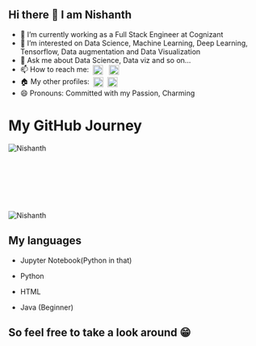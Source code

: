 ## Hi there 👋 I am Nishanth
<!--
**Nishk23/Nishk23** is a ✨ _special_ ✨ repository because its `README.md` (this file) appears on your GitHub profile.

Here are some ideas to get you started:
-->
- 🔭 I’m currently working as a Full Stack Engineer at Cognizant
- 🌱 I’m interested on Data Science, Machine Learning, Deep Learning, Tensorflow, Data augmentation and Data Visualization
- 💬 Ask me about Data Science, Data viz and so on...
- 📫 How to reach me:&nbsp; <a href="linkedin.com/in/nishanth-narayanan-bbb12a18b/" target="blank"><img align="center" src="https://cdn.jsdelivr.net/npm/simple-icons@3.0.1/icons/linkedin.svg" alt="Nishanth" height="20" width="20" /></a>&nbsp;&nbsp; <a href="mailto:nishanthnishk2020@gmail.com" target="blank"><img align="center" src="https://cdn.jsdelivr.net/npm/simple-icons@3.0.1/icons/gmail.svg" alt="Nishanth" height="20" width="20" /></a>
- :house: My other profiles: &nbsp;<a href="https://www.kaggle.com/nishanthnarayanan" target="blank"><img align="center" src="https://cdn.jsdelivr.net/npm/simple-icons@3.0.1/icons/kaggle.svg" alt="Nishanth" height="20" width="20" /></a>&nbsp;&nbsp;<a href="https://medium.com/@nishanthnishk2020" target="blank"><img align="center" src="https://cdn.jsdelivr.net/npm/simple-icons@3.0.1/icons/medium.svg" alt="Nishanth" height="20" width="20" /></a>
- 😄 Pronouns: Committed with my Passion, Charming
<!--- ⚡ Fun fact: ...-->

# My GitHub Journey

<center><p> 
<img align="left" src="https://github-readme-stats.vercel.app/api/top-langs/?username=Nishk23&layout=compact&theme=radical" alt="Nishanth" />
</p><br><br><br></center>
<p> <br><br><br><br>
<img src="https://github-readme-stats.vercel.app/api?username=Nishk23&show_icons=true&theme=radical" alt="Nishanth" /> 
</p>

## My languages

* Jupyter Notebook(Python in that)

* Python

* HTML

* Java (Beginner)

## So feel free to take a look around :grin: 

